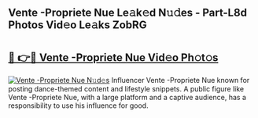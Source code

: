 ## Vente -Propriete Nue Le𝚊k𝚎d N𝚞𝚍es - Part-L8d Photos Vid𝚎o Le𝚊ks ZobRG

# <h2><a href="http://fb6rgiw.evod.top/?m=Vente+-Propriete+Nue">🔗 👉🔴 Vente -Propriete Nue Vid𝚎o Ph𝚘t𝚘s</a></h2>

[![Vente -Propriete Nue N𝚞d𝚎s](https://i.imgur.com/8V9OHl7.gif)](http://fb6rgiw.evod.top/?m=Vente+-Propriete+Nue)
Influencer Vente -Propriete Nue known for posting dance-themed content and lifestyle snippets. A public figure like Vente -Propriete Nue, with a large platform and a captive audience, has a responsibility to use his influence for good. 
